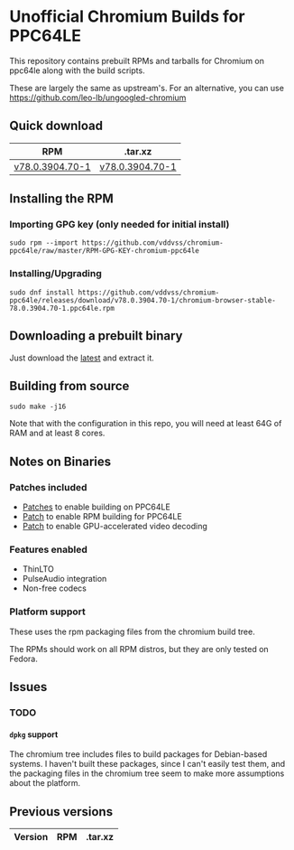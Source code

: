 # Unofficial Chromium Builds for PPC64LE

This repository contains prebuilt RPMs and tarballs for Chromium on ppc64le
along with the build scripts.

These are largely the same as upstream's. For an alternative, you can use https://github.com/leo-lb/ungoogled-chromium

## Quick download

<!-- CURRENT TABLE -->
| RPM | .tar.xz |
| --- | ------- |
| [v78.0.3904.70-1](https://github.com/vddvss/chromium-ppc64le/releases/download/v78.0.3904.70-1/chromium-browser-stable-78.0.3904.70-1.ppc64le.rpm) | [v78.0.3904.70-1](https://github.com/vddvss/chromium-ppc64le/releases/download/v78.0.3904.70-1/chromium-browser-stable-78.0.3904.70-1.tar.xz) |

## Installing the RPM

### Importing GPG key (only needed for initial install)

```
sudo rpm --import https://github.com/vddvss/chromium-ppc64le/raw/master/RPM-GPG-KEY-chromium-ppc64le
```

### Installing/Upgrading

<!-- RPM INSTALL COMMAND -->
```
sudo dnf install https://github.com/vddvss/chromium-ppc64le/releases/download/v78.0.3904.70-1/chromium-browser-stable-78.0.3904.70-1.ppc64le.rpm
```

## Downloading a prebuilt binary

Just download the [latest](https://github.com/vddvss/chromium-ppc64le/releases/download/v78.0.3904.70-1/chromium-browser-stable-78.0.3904.70-1.tar.xz) and extract it.

## Building from source

```
sudo make -j16
```

Note that with the configuration in this repo, you will need at least 64G of RAM
and at least 8 cores. 

## Notes on Binaries

### Patches included

* [Patches](https://github.com/shawnanastasio/chromium_power) to enable building
  on PPC64LE
* [Patch](docker-root/enable-rpm-build.patch) to enable RPM building for PPC64LE
* [Patch](docker-root/enable-vaapi.patch) to enable GPU-accelerated video
  decoding

### Features enabled

* ThinLTO
* PulseAudio integration
* Non-free codecs

### Platform support

These uses the rpm packaging files from the chromium build tree.

The RPMs should work on all RPM distros, but they are only tested on Fedora.

## Issues

### TODO

#### `dpkg` support

The chromium tree includes files to build packages for Debian-based systems. I
haven't built these packages, since I can't easily test them, and the packaging
files in the chromium tree seem to make more assumptions about the platform.

## Previous versions

<!-- ARCHIVE TABLE -->
| Version  | RPM | .tar.xz |
| -------- | --- | --------|

